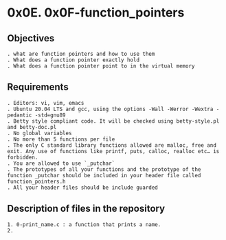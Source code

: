 # 0x0E. 0x0F-function_pointers

## Objectives

	. what are function pointers and how to use them
	. What does a function pointer exactly hold
	. What does a function pointer point to in the virtual memory

## Requirements

	. Editors: vi, vim, emacs
	. Ubuntu 20.04 LTS and gcc, using the options -Wall -Werror -Wextra -pedantic -std=gnu89
	. Betty style compliant code. It will be checked using betty-style.pl and betty-doc.pl
	. No global variables
	. No more than 5 functions per file
	. The only C standard library functions allowed are malloc, free and exit. Any use of functions like printf, puts, calloc, realloc etc… is forbidden.
	. You are allowed to use `_putchar`
	. The prototypes of all your functions and the prototype of the function _putchar should be included in your header file called function_pointers.h
	. All your header files should be include guarded

## Description of files in the repository

	1. 0-print_name.c : a function that prints a name.
	2. 
